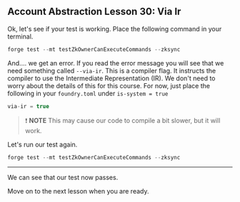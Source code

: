 ## Account Abstraction Lesson 30: Via Ir

Ok, let's see if your test is working. Place the following command in your terminal.

```js
forge test --mt testZkOwnerCanExecuteCommands --zksync
```

And.... we get an error. If you read the error message you will see that we need something called `--via-ir`. This is a compiler flag. It instructs the compiler to use the Intermediate Representation (IR). We don't need to worry about the details of this for this course. For now, just place the following in your `foundry.toml` under `is-system = true`

```js
via-ir = true
```

> ❗ **NOTE** This may cause our code to compile a bit slower, but it will work.

Let's run our test again.

```js
forge test --mt testZkOwnerCanExecuteCommands --zksync
```

---

We can see that our test now passes.

Move on to the next lesson when you are ready.
